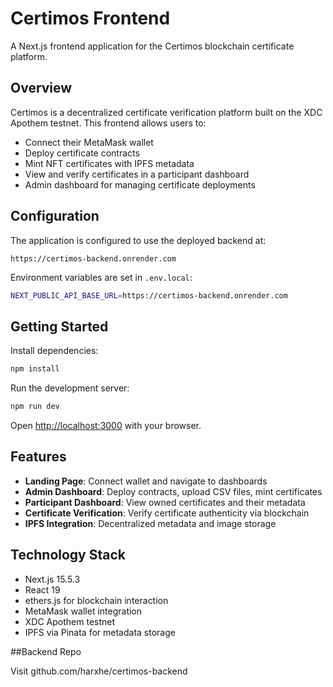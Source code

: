# Certimos Frontend

A Next.js frontend application for the Certimos blockchain certificate platform.

## Overview

Certimos is a decentralized certificate verification platform built on the XDC Apothem testnet. This frontend allows users to:

- Connect their MetaMask wallet
- Deploy certificate contracts 
- Mint NFT certificates with IPFS metadata
- View and verify certificates in a participant dashboard
- Admin dashboard for managing certificate deployments

## Configuration

The application is configured to use the deployed backend at:
```
https://certimos-backend.onrender.com
```

Environment variables are set in `.env.local`:
```bash
NEXT_PUBLIC_API_BASE_URL=https://certimos-backend.onrender.com
```

## Getting Started

Install dependencies:
```bash
npm install
```

Run the development server:
```bash
npm run dev
```

Open [http://localhost:3000](http://localhost:3000) with your browser.

## Features

- **Landing Page**: Connect wallet and navigate to dashboards
- **Admin Dashboard**: Deploy contracts, upload CSV files, mint certificates
- **Participant Dashboard**: View owned certificates and their metadata
- **Certificate Verification**: Verify certificate authenticity via blockchain
- **IPFS Integration**: Decentralized metadata and image storage

## Technology Stack

- Next.js 15.5.3
- React 19
- ethers.js for blockchain interaction
- MetaMask wallet integration
- XDC Apothem testnet
- IPFS via Pinata for metadata storage


##Backend Repo 

Visit github.com/harxhe/certimos-backend
